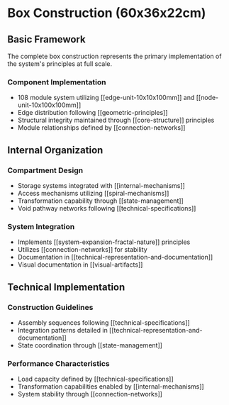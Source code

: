 # Box Construction (60x36x22cm)

## Basic Framework
The complete box construction represents the primary implementation of the system's principles at full scale.

### Component Implementation
- 108 module system utilizing [[edge-unit-10x10x100mm]] and [[node-unit-10x100x100mm]]
- Edge distribution following [[geometric-principles]]
- Structural integrity maintained through [[core-structure]] principles
- Module relationships defined by [[connection-networks]]

## Internal Organization

### Compartment Design
- Storage systems integrated with [[internal-mechanisms]]
- Access mechanisms utilizing [[spiral-mechanisms]]
- Transformation capability through [[state-management]]
- Void pathway networks following [[technical-specifications]]

### System Integration
- Implements [[system-expansion-fractal-nature]] principles
- Utilizes [[connection-networks]] for stability
- Documentation in [[technical-representation-and-documentation]]
- Visual documentation in [[visual-artifacts]]

## Technical Implementation

### Construction Guidelines
- Assembly sequences following [[technical-specifications]]
- Integration patterns detailed in [[technical-representation-and-documentation]]
- State coordination through [[state-management]]

### Performance Characteristics
- Load capacity defined by [[technical-specifications]]
- Transformation capabilities enabled by [[internal-mechanisms]]
- System stability through [[connection-networks]]